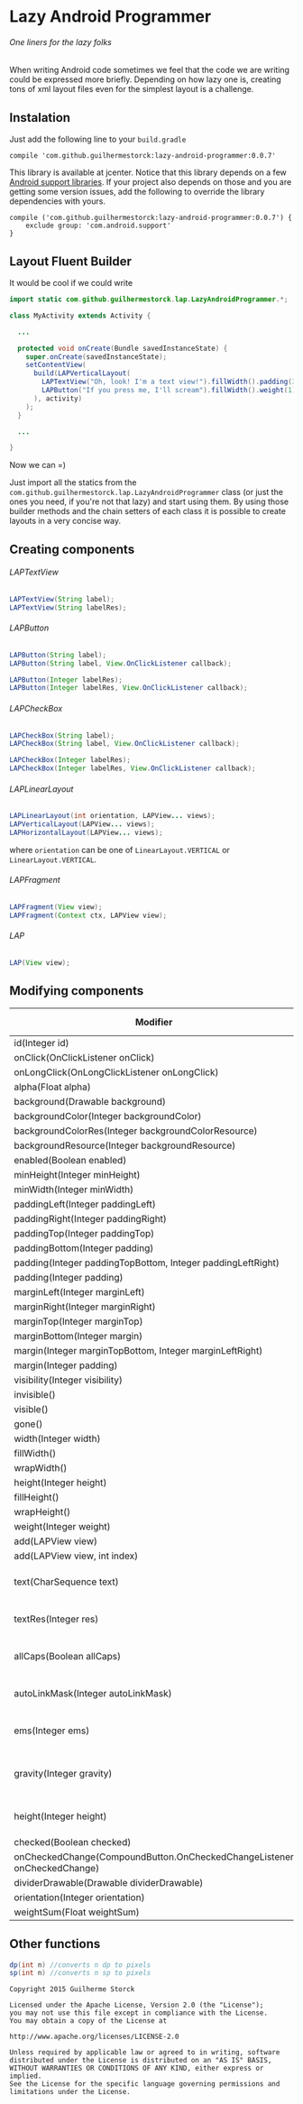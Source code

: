 # Lazy Android Programmer
###### One liners for the lazy folks

When writing Android code sometimes we feel that the code we are writing could be expressed more briefly.
Depending on how lazy one is, creating tons of xml layout files even for the simplest layout is a challenge.

## Instalation

Just add the following line to your `build.gradle`

```
compile 'com.github.guilhermestorck:lazy-android-programmer:0.0.7'
```

This library is available at jcenter.
Notice that this library depends on a few [Android support libraries](http://developer.android.com/tools/support-library/features.html). If your project also depends on those and you are getting some version issues, add the following to override the library dependencies with yours.

```
compile ('com.github.guilhermestorck:lazy-android-programmer:0.0.7') {
    exclude group: 'com.android.support'
}
```

## Layout Fluent Builder

It would be cool if we could write

```java
import static com.github.guilhermestorck.lap.LazyAndroidProgrammer.*;

class MyActivity extends Activity {

  ...

  protected void onCreate(Bundle savedInstanceState) {
    super.onCreate(savedInstanceState);
    setContentView(
      build(LAPVerticalLayout(
        LAPTextView("Oh, look! I'm a text view!").fillWidth().padding(32),
        LAPButton("If you press me, I'll scream").fillWidth().weight(1)
      ), activity)
    );
  }

  ...

}
```

Now we can =)

Just import all the statics from the `com.github.guilhermestorck.lap.LazyAndroidProgrammer` class (or just the ones you need, if you're not that lazy) and start using them.
By using those builder methods and the chain setters of each class it is possible to create layouts in a very concise way.

## Creating components

###### LAPTextView
```java
LAPTextView(String label);
LAPTextView(String labelRes);
```
###### LAPButton
```java
LAPButton(String label);
LAPButton(String label, View.OnClickListener callback);

LAPButton(Integer labelRes);
LAPButton(Integer labelRes, View.OnClickListener callback);
```
###### LAPCheckBox
```java
LAPCheckBox(String label);
LAPCheckBox(String label, View.OnClickListener callback);

LAPCheckBox(Integer labelRes);
LAPCheckBox(Integer labelRes, View.OnClickListener callback);
```
###### LAPLinearLayout
```java
LAPLinearLayout(int orientation, LAPView... views);
LAPVerticalLayout(LAPView... views);
LAPHorizontalLayout(LAPView... views);
```

where `orientation` can be one of `LinearLayout.VERTICAL` or `LinearLayout.VERTICAL`.
###### LAPFragment
```java
LAPFragment(View view);
LAPFragment(Context ctx, LAPView view);
```
###### LAP
```java
LAP(View view);
```

## Modifying components
| Modifier | Modifiable components |
|-------------|:-----------------:|
| id(Integer id) |All |
| onClick(OnClickListener onClick) | All |
| onLongClick(OnLongClickListener onLongClick) | All |
| alpha(Float alpha) | All |
| background(Drawable background) | All |
| backgroundColor(Integer backgroundColor) | All |
| backgroundColorRes(Integer backgroundColorResource) | All |
| backgroundResource(Integer backgroundResource) | All |
| enabled(Boolean enabled) | All |
| minHeight(Integer minHeight) | All |
| minWidth(Integer minWidth) | All |
| paddingLeft(Integer paddingLeft) | All |
| paddingRight(Integer paddingRight) | All |
| paddingTop(Integer paddingTop) | All |
| paddingBottom(Integer padding) | All |
| padding(Integer paddingTopBottom, Integer paddingLeftRight) | All |
| padding(Integer padding) | All |
| marginLeft(Integer marginLeft) | All |
| marginRight(Integer marginRight) | All |
| marginTop(Integer marginTop) | All |
| marginBottom(Integer margin) | All |
| margin(Integer marginTopBottom, Integer marginLeftRight) | All |
| margin(Integer padding) | All |
| visibility(Integer visibility) | All |
| invisible() | All |
| visible() | All |
| gone() | All |
| width(Integer width) | All |
| fillWidth() | All |
| wrapWidth() | All |
| height(Integer height) | All |
| fillHeight() | All |
| wrapHeight() | All |
| weight(Integer weight) | All |
| add(LAPView view) | LAPLinearLayout |
| add(LAPView view, int index) | LAPLinearLayout |
| text(CharSequence text) | LAPTextView, LAPButton, LAPCheckbox |
| textRes(Integer res) | LAPTextView, LAPButton, LAPCheckbox |
| allCaps(Boolean allCaps) | LAPTextView, LAPButton, LAPCheckbox |
| autoLinkMask(Integer autoLinkMask) | LAPTextView, LAPButton, LAPCheckbox |
| ems(Integer ems) | LAPTextView, LAPButton, LAPCheckbox |
| gravity(Integer gravity) | LAPTextView, LAPButton, LAPCheckbox, LAPLinearLayout |
| height(Integer height) | LAPTextView, LAPButton, LAPCheckbox |
| checked(Boolean checked) | LAPCheckbox |
| onCheckedChange(CompoundButton.OnCheckedChangeListener onCheckedChange) | LAPCheckbox |
| dividerDrawable(Drawable dividerDrawable) | LAPLinearLayout |
| orientation(Integer orientation) | LAPLinearLayout |
| weightSum(Float weightSum) | LAPLinearLayout |


## Other functions

```java
dp(int n) //converts n dp to pixels
sp(int n) //converts n sp to pixels
```

    Copyright 2015 Guilherme Storck

    Licensed under the Apache License, Version 2.0 (the "License");
    you may not use this file except in compliance with the License.
    You may obtain a copy of the License at

    http://www.apache.org/licenses/LICENSE-2.0

    Unless required by applicable law or agreed to in writing, software
    distributed under the License is distributed on an "AS IS" BASIS,
    WITHOUT WARRANTIES OR CONDITIONS OF ANY KIND, either express or implied.
    See the License for the specific language governing permissions and
    limitations under the License.
